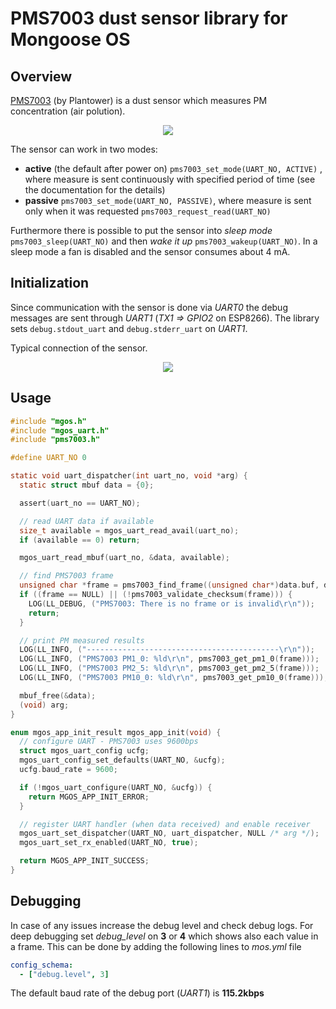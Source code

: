 # PMS7003 dust sensor library for Mongoose OS

## Overview

[PMS7003](https://botland.com.pl/index.php?controller=attachment&id_attachment=2182) (by Plantower) is a dust sensor which measures PM concentration (air polution).

<p align="center">
  <img src="https://s3-eu-west-1.amazonaws.com/github-an/pms7003.jpg">
</p>

The sensor can work in two modes:
- **active** (the default after power on) `pms7003_set_mode(UART_NO, ACTIVE)` , where measure is sent continuously with specified period of time (see the documentation for the details)
- **passive** `pms7003_set_mode(UART_NO, PASSIVE)`, where measure is sent only when it was requested `pms7003_request_read(UART_NO)`

Furthermore there is possible to put the sensor into *sleep mode* `pms7003_sleep(UART_NO)` and then *wake it up* `pms7003_wakeup(UART_NO)`. In a sleep mode a fan is disabled and the sensor consumes about 4 mA.

## Initialization

Since communication with the sensor is done via *UART0* the debug messages are sent through *UART1* (*TX1 => GPIO2* on ESP8266). The library sets `debug.stdout_uart` and `debug.stderr_uart` on *UART1*.

Typical connection of the sensor.

<p align="center">
  <img src="https://s3-eu-west-1.amazonaws.com/github-an/pms7003_connection.png">
</p>

## Usage

```c
#include "mgos.h"
#include "mgos_uart.h"
#include "pms7003.h"

#define UART_NO 0

static void uart_dispatcher(int uart_no, void *arg) {
  static struct mbuf data = {0};

  assert(uart_no == UART_NO);

  // read UART data if available
  size_t available = mgos_uart_read_avail(uart_no);
  if (available == 0) return;

  mgos_uart_read_mbuf(uart_no, &data, available);

  // find PMS7003 frame 
  unsigned char *frame = pms7003_find_frame((unsigned char*)data.buf, data.len);
  if ((frame == NULL) || (!pms7003_validate_checksum(frame))) {
    LOG(LL_DEBUG, ("PMS7003: There is no frame or is invalid\r\n"));
    return;
  }

  // print PM measured results
  LOG(LL_INFO, ("-------------------------------------------\r\n"));
  LOG(LL_INFO, ("PMS7003 PM1_0: %ld\r\n", pms7003_get_pm1_0(frame)));
  LOG(LL_INFO, ("PMS7003 PM2_5: %ld\r\n", pms7003_get_pm2_5(frame)));
  LOG(LL_INFO, ("PMS7003 PM10_0: %ld\r\n", pms7003_get_pm10_0(frame)));

  mbuf_free(&data);
  (void) arg;
}

enum mgos_app_init_result mgos_app_init(void) {
  // configure UART - PMS7003 uses 9600bps
  struct mgos_uart_config ucfg;
  mgos_uart_config_set_defaults(UART_NO, &ucfg);
  ucfg.baud_rate = 9600;

  if (!mgos_uart_configure(UART_NO, &ucfg)) {
    return MGOS_APP_INIT_ERROR;
  }

  // register UART handler (when data received) and enable receiver
  mgos_uart_set_dispatcher(UART_NO, uart_dispatcher, NULL /* arg */);
  mgos_uart_set_rx_enabled(UART_NO, true);

  return MGOS_APP_INIT_SUCCESS;
}
```

## Debugging

In case of any issues increase the debug level and check debug logs.
For deep debugging set *debug_level* on **3** or **4** which shows also each value in a frame.
This can be done by adding the following lines to *mos.yml* file
```yaml
config_schema:
  - ["debug.level", 3]
```

The default baud rate of the debug port (*UART1*) is **115.2kbps**
